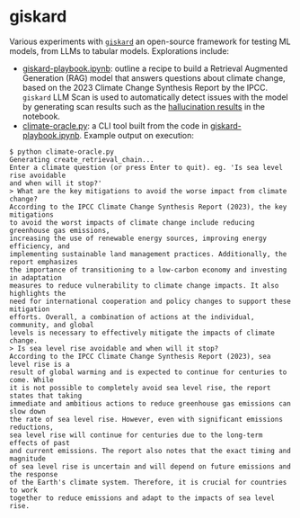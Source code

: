 # giskard
Various experiments with [`giskard`](https://docs.giskard.ai/) an open-source framework for testing ML models, from LLMs to tabular models.  Explorations include:

* [giskard-playbook.ipynb](giskard-playbook.ipynb): outline a recipe to build a Retrieval Augmented Generation (RAG) model that answers questions about climate change, based on the 2023 Climate Change Synthesis Report by the IPCC. `giskard` LLM Scan is used to automatically detect issues with the model by generating scan results such as the [hallucination results](https://htmlpreview.github.io/?https://github.com/malminhas/giskard/blob/main/hallucination_results.html) in the notebook.
* [climate-oracle.py](climate-oracle.py): a CLI tool built from the code in [giskard-playbook.ipynb](giskard-playbook.ipynb).  Example output on execution:

```
$ python climate-oracle.py
Generating create_retrieval_chain...
Enter a climate question (or press Enter to quit). eg. 'Is sea level rise avoidable
and when will it stop?'
> What are the key mitigations to avoid the worse impact from climate change?
According to the IPCC Climate Change Synthesis Report (2023), the key mitigations
to avoid the worst impacts of climate change include reducing greenhouse gas emissions,
increasing the use of renewable energy sources, improving energy efficiency, and
implementing sustainable land management practices. Additionally, the report emphasizes
the importance of transitioning to a low-carbon economy and investing in adaptation
measures to reduce vulnerability to climate change impacts. It also highlights the
need for international cooperation and policy changes to support these mitigation
efforts. Overall, a combination of actions at the individual, community, and global
levels is necessary to effectively mitigate the impacts of climate change.
> Is sea level rise avoidable and when will it stop?
According to the IPCC Climate Change Synthesis Report (2023), sea level rise is a
result of global warming and is expected to continue for centuries to come. While
it is not possible to completely avoid sea level rise, the report states that taking
immediate and ambitious actions to reduce greenhouse gas emissions can slow down
the rate of sea level rise. However, even with significant emissions reductions,
sea level rise will continue for centuries due to the long-term effects of past
and current emissions. The report also notes that the exact timing and magnitude
of sea level rise is uncertain and will depend on future emissions and the response
of the Earth's climate system. Therefore, it is crucial for countries to work
together to reduce emissions and adapt to the impacts of sea level rise.
```
